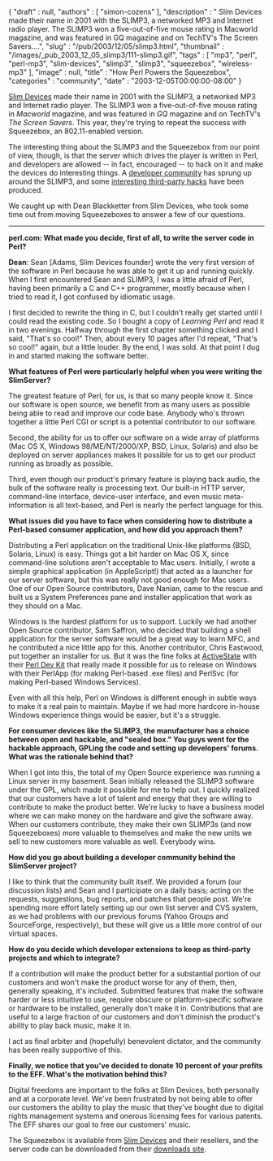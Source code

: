 {
   "draft" : null,
   "authors" : [
      "simon-cozens"
   ],
   "description" : " Slim Devices made their name in 2001 with the SLIMP3, a networked MP3 and Internet radio player. The SLIMP3 won a five-out-of-five mouse rating in Macworld magazine, and was featured in GQ magazine and on TechTV's The Screen Savers....",
   "slug" : "/pub/2003/12/05/slimp3.html",
   "thumbnail" : "/images/_pub_2003_12_05_slimp3/111-slimp3.gif",
   "tags" : [
      "mp3",
      "perl",
      "perl-mp3",
      "slim-devices",
      "slimp3",
      "slimp3",
      "squeezebox",
      "wireless-mp3"
   ],
   "image" : null,
   "title" : "How Perl Powers the Squeezebox",
   "categories" : "community",
   "date" : "2003-12-05T00:00:00-08:00"
}



[Slim Devices](http://www.slimdevices.com/) made their name in 2001 with the SLIMP3, a networked MP3 and Internet radio player. The SLIMP3 won a five-out-of-five mouse rating in *Macworld* magazine, and was featured in *GQ* magazine and on TechTV's *The Screen Savers*. This year, they're trying to repeat the success with Squeezebox, an 802.11-enabled version.

The interesting thing about the SLIMP3 and the Squeezebox from our point of view, though, is that the server which drives the player is written in Perl, and developers are allowed -- in fact, encouraged -- to hack on it and make the devices do interesting things. A [developer community](http://www.slimdevices.com/dev_overview.html) has sprung up around the SLIMP3, and some [interesting third-party hacks](http://www.slimdevices.com/dev_third_party.html) have been produced.

We caught up with Dean Blackketter from Slim Devices, who took some time out from moving Squeezeboxes to answer a few of our questions.

------------------------------------------------------------------------

**perl.com: What made you decide, first of all, to write the server code in Perl?**

**Dean**: Sean \[Adams, Slim Devices founder\] wrote the very first version of the software in Perl because he was able to get it up and running quickly. When I first encountered Sean and SLIMP3, I was a little afraid of Perl, having been primarily a C and C++ programmer, mostly because when I tried to read it, I got confused by idiomatic usage.

I first decided to rewrite the thing in C, but I couldn't really get started until I could read the existing code. So I bought a copy of *Learning Perl* and read it in two evenings. Halfway through the first chapter something clicked and I said, "That's so cool!" Then, about every 10 pages after I'd repeat, "That's so cool!" again, but a little louder. By the end, I was sold. At that point I dug in and started making the software better.

**What features of Perl were particularly helpful when you were writing the SlimServer?**

The greatest feature of Perl, for us, is that so many people know it. Since our software is open source, we benefit from as many users as possible being able to read and improve our code base. Anybody who's thrown together a little Perl CGI or script is a potential contributor to our software.

Second, the ability for us to offer our software on a wide array of platforms (Mac OS X, Windows 98/ME/NT/2000/XP, BSD, Linux, Solaris) and also be deployed on server appliances makes it possible for us to get our product running as broadly as possible.

Third, even though our product's primary feature is playing back audio, the bulk of the software really is processing text. Our built-in HTTP server, command-line interface, device-user interface, and even music meta-information is all text-based, and Perl is nearly the perfect language for this.

**What issues did you have to face when considering how to distribute a Perl-based consumer application, and how did you approach them?**

Distributing a Perl application on the traditional Unix-like platforms (BSD, Solaris, Linux) is easy. Things got a bit harder on Mac OS X, since command-line solutions aren't acceptable to Mac users. Initially, I wrote a simple graphical application (in AppleScript!) that acted as a launcher for our server software, but this was really not good enough for Mac users. One of our Open Source contributors, Dave Nanian, came to the rescue and built us a System Preferences pane and installer application that work as they should on a Mac.

Windows is the hardest platform for us to support. Luckily we had another Open Source contributor, Sam Saffron, who decided that building a shell application for the server software would be a great way to learn MFC, and he contributed a nice little app for this. Another contributor, Chris Eastwood, put together an installer for us. But it was the fine folks at [ActiveState](http://www.activestate.com/) with their [Perl Dev Kit](http://www.activestate.com/Products/Perl_Dev_Kit/) that really made it possible for us to release on Windows with their PerlApp (for making Perl-based .exe files) and PerlSvc (for making Perl-based Windows Services).

Even with all this help, Perl on Windows is different enough in subtle ways to make it a real pain to maintain. Maybe if we had more hardcore in-house Windows experience things would be easier, but it's a struggle.

**For consumer devices like the SLIMP3, the manufacturer has a choice between open and hackable, and "sealed box." You guys went for the hackable approach, GPLing the code and setting up developers' forums. What was the rationale behind that?**

When I got into this, the total of my Open Source experience was running a Linux server in my basement. Sean initially released the SLIMP3 software under the GPL, which made it possible for me to help out. I quickly realized that our customers have a lot of talent and energy that they are willing to contribute to make the product better. We're lucky to have a business model where we can make money on the hardware and give the software away. When our customers contribute, they make their own SLIMP3s (and now Squeezeboxes) more valuable to themselves and make the new units we sell to new customers more valuable as well. Everybody wins.

**How did you go about building a developer community behind the SlimServer project?**

I like to think that the community built itself. We provided a forum (our discussion lists) and Sean and I participate on a daily basis; acting on the requests, suggestions, bug reports, and patches that people post. We're spending more effort lately setting up our own list server and CVS system, as we had problems with our previous forums (Yahoo Groups and SourceForge, respectively), but these will give us a little more control of our virtual spaces.

**How do you decide which developer extensions to keep as third-party projects and which to integrate?**

If a contribution will make the product better for a substantial portion of our customers and won't make the product worse for any of them, then, generally speaking, it's included. Submitted features that make the software harder or less intuitive to use, require obscure or platform-specific software or hardware to be installed, generally don't make it in. Contributions that are useful to a large fraction of our customers and don't diminish the product's ability to play back music, make it in.

I act as final arbiter and (hopefully) benevolent dictator, and the community has been really supportive of this.

**Finally, we notice that you've decided to donate 10 percent of your profits to the EFF. What's the motivation behind this?**

Digital freedoms are important to the folks at Slim Devices, both personally and at a corporate level. We've been frustrated by not being able to offer our customers the ability to play the music that they've bought due to digital rights management systems and onerous licensing fees for various patents. The EFF shares our goal to free our customers' music.

The Squeezebox is available from [Slim Devices](http://www.slimdevices.com/) and their resellers, and the server code can be downloaded from their [downloads site](http://www.slimdevices.com/su_downloads.html).
